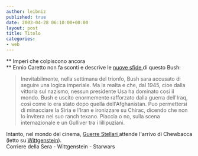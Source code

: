 ```yaml
---
author: leibniz
published: true
date: 2003-04-28 06:10:00+00:00
layout: post
title: Titolo
categories:
- web
---
```


   ** Imperi che colpiscono ancora   
** Ennio Caretto non fa sconti e descrive le  [   nuove sfide ](http://www.corriere.it/edicola/index.jsp?path=PRIMA_PAGINA&doc=CAR)di questo Bush:

>  
> 
> Inevitabilmente, nella settimana del trionfo, Bush sara accusato di seguire una logica imperiale. Ma la realta e che, dal 1945, cioe dalla vittoria sul nazismo, nessun presidente Usa ha dominato cosi il mondo. Bush e uscito enormemente rafforzato dalla guerra dell'Iraq, cosi come lo era stato dopo quella dell'Afghanistan. Puo permettersi di minacciare la Siria e l'Iran e ironizzare su Chirac, dicendo che non lo invitera nel suo ranch texano. Piaccia o no, sulla scena internazionale e un Gulliver tra i lillipuziani.

Intanto, nel mondo del cinema,  [   Guerre Stellari ](http://www.starwars.com/episode-ii/news/2003/04/news20030423.html)attende l'arrivo di Chewbacca (letto su  [   Wittgenstein](http://www.wittgenstein.it/)).   
  Corriere della Sera - Wittgenstein - Starwars

